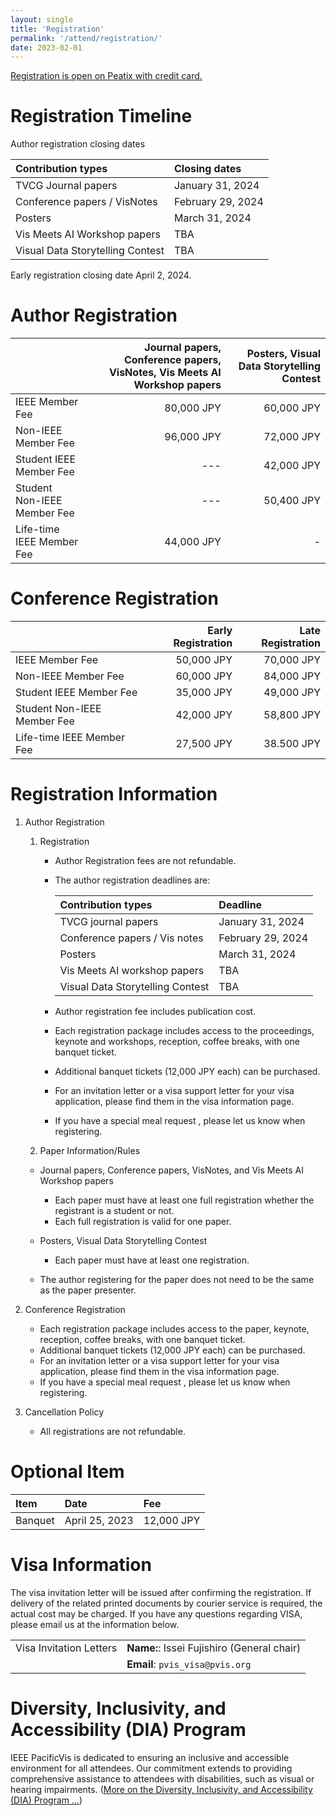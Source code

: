 ```yaml
---
layout: single
title: 'Registration'
permalink: '/attend/registration/'
date: 2023-02-01
---
```


[Registration is open on Peatix with credit card.](https://pacificvis2024.peatix.com)


# Registration Timeline

Author registration closing dates

| Contribution types | Closing dates |
| :--- | :--- |
| TVCG Journal papers | January 31, 2024 |
| Conference papers / VisNotes | February 29, 2024 |
| Posters | March 31, 2024 |
| Vis Meets AI Workshop papers | TBA |
| Visual Data Storytelling Contest | TBA |

Early registration closing date	  April 2, 2024.


<!--
# Registration Types and Fees

- IEEE member fee is applicable to members of the Visualization Society of Japan (VSJ). 

- If you are a registered attendee of PacificVis 2024, you can attend JapanVis 2024 free of charge. Please note that presenters of JapanVis2024 need to register separately for JapanVis 2024. For more information, [visit the JapanVis website](https://vsj.jp/japanvis2024/en/index.html).
-->


# Author Registration

| | Journal papers, Conference papers, VisNotes, Vis Meets AI Workshop papers | Posters, Visual Data Storytelling Contest |
| :--- | ---: | ---: |
| IEEE Member Fee | 80,000 JPY | 60,000 JPY |
| Non-IEEE Member Fee | 96,000 JPY | 72,000 JPY |
| Student IEEE Member Fee | --- | 42,000 JPY |
| Student Non-IEEE Member Fee | --- | 50,400 JPY |
| Life-time IEEE Member Fee |44,000 JPY | - |


# Conference Registration

| | Early Registration | Late Registration |
| :--- | ---: | ---: |
| IEEE Member Fee | 50,000 JPY | 70,000 JPY |
| Non-IEEE Member Fee | 60,000 JPY | 84,000 JPY |
| Student IEEE Member Fee | 35,000 JPY | 49,000 JPY |
| Student Non-IEEE Member Fee | 42,000 JPY | 58,800 JPY |
| Life-time IEEE Member Fee | 27,500 JPY | 38.500 JPY |


# Registration Information

1. Author Registration
    1. Registration
        - Author Registration fees are not refundable.
        - The author registration deadlines are:

            | Contribution types | Deadline |
            | :--- | :--- |
            | TVCG journal papers | January 31, 2024 |
            | Conference papers / Vis notes | February 29, 2024 |
            | Posters | March 31, 2024 |
            | Vis Meets AI workshop papers | TBA |
            | Visual Data Storytelling Contest | TBA |

        - Author registration fee includes publication cost.

        - Each registration package includes access to the proceedings, keynote and workshops, reception, coffee breaks, with one banquet ticket.
        - Additional banquet tickets (12,000 JPY each) can be purchased.
        - For an invitation letter or a visa support letter for your visa application, please find them in the visa information page.
        - If you have a special meal request , please let us know when registering.

    1. Paper Information/Rules

      - Journal papers, Conference papers, VisNotes, and Vis Meets AI Workshop papers
        - Each paper must have at least one full registration whether the registrant is a student or not.
        - Each full registration is valid for one paper.

      - Posters, Visual Data Storytelling Contest
        - Each paper must have at least one registration.

      - The author registering for the paper does not need to be the same as the paper presenter.

1. Conference Registration
    - Each registration package includes access to the paper, keynote, reception, coffee breaks, with one banquet ticket.
    - Additional banquet tickets (12,000 JPY each) can be purchased.
    - For an invitation letter or a visa support letter for your visa application, please find them in the visa information page.
    - If you have a special meal request , please let us know when registering.

1. Cancellation Policy
    - All registrations are not refundable.

# Optional Item

| Item | Date | Fee |
| :--- | :--- | :--- |
| Banquet | April 25, 2023 | 12,000 JPY |


# Visa Information

The visa invitation letter will be issued after confirming the registration. If delivery of the related printed documents by courier service is required, the actual cost may be charged. If you have any questions regarding VISA, please email us at the information below.

| | |
| :--- | :--- |
| Visa Invitation Letters | **Name:**: Issei Fujishiro (General chair)
| | **Email**: `pvis_visa@pvis.org` |


# Diversity, Inclusivity, and Accessibility (DIA) Program

IEEE PacificVis is dedicated to ensuring an inclusive and accessible environment for all attendees. Our commitment extends to providing comprehensive assistance to attendees with disabilities, such as visual or hearing impairments.  ([More on the Diversity, Inclusivity, and Accessibility (DIA) Program ...](/pvis2024/attend/dia/))